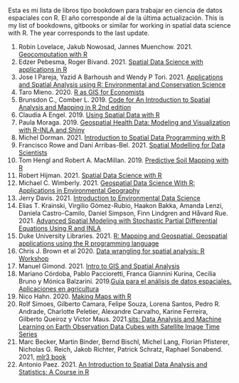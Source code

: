 Esta es mi lista de libros tipo bookdown para trabajar en ciencia de datos espaciales con R. El año corresponde al de la última actualización.
This is my list of bookdowns, gitbooks or similar for working in spatial data science with R. The year corresponds to the last update.

1. Robin Lovelace, Jakub Nowosad, Jannes Muenchow. 2021. [Geocomputation with R](https://geocompr.robinlovelace.net/)
2. Edzer Pebesma, Roger Bivand. 2021. [Spatial Data Science with applications in R](https://keen-swartz-3146c4.netlify.app/)
3. Jose I Pareja, Yazid A Barhoush and Wendy P Tori. 2021. [Applications and Spatial Analysis using R: Environmental and Conservation Science](https://bookdown.org/barhoushyazid/Earlham-R/)
4. Taro Mieno. 2020. [R as GIS for Economists](https://tmieno2.github.io/R-as-GIS-for-Economists/)
5. Brunsdon C., Comber L. 2019. [Code for An Introduction to Spatial Analysis and Mapping in R 2nd edition](https://bookdown.org/lexcomber/brunsdoncomber2e/)
6. Claudia A Engel. 2019. [Using Spatial Data with R](https://cengel.github.io/R-spatial/)
7. Paula Moraga. 2019. [Geospatial Health Data: Modeling and Visualization with R-INLA and Shiny](https://www.paulamoraga.com/book-geospatial/)
8. Michel Dorman. 2021. [Introduction to Spatial Data Programming with R](https://geobgu.xyz/r/)
9. Francisco Rowe and Dani Arribas-Bel. 2021. [Spatial Modelling for Data Scientists](https://gdsl-ul.github.io/san/) 
10. Tom Hengl and Robert A. MacMillan. 2019. [Predictive Soil Mapping with R](https://soilmapper.org/) 
11. Robert Hijman. 2021. [Spatial Data Science with R](https://rspatial.org/index.html) 
12. Michael C. Wimberly. 2021. [Geospatial Data Science With R: Applications in Environmental Geography](https://bookdown.org/mcwimberly/gdswr-book/) 
13. Jerry Davis. 2021. [Introduction to Environmental Data Science](https://bookdown.org/igisc/EnvDataSci/) 
14. Elias T. Krainski, Virgilio Gómez-Rubio, Haakon Bakka, Amanda Lenzi, Daniela Castro-Camilo, Daniel Simpson, Finn Lindgren and Håvard Rue. 2021. [Advanced Spatial Modeling with Stochastic Partial Differential Equations Using R and INLA](https://becarioprecario.bitbucket.io/spde-gitbook/index.html) 
15. Duke University Libraries. 2021. [R: Mapping and Geospatial. Geospatial applications using the R programming language](https://guides.library.duke.edu/r-geospatial) 
16. Chris J. Brown et al 2020. [Data wrangling for spatial analysis: R Workshop](https://www.seascapemodels.org/data/data-wrangling-spatial-course.html) 
17. Manuel Gimond. 2021. [Intro to GIS and Spatial Analysis](https://mgimond.github.io/Spatial/index.html) 
18. Mariano Córdoba, Pablo Paccioretti, Franca Giannini Kurina, Cecilia Bruno y Mónica Balzarini. 2019.[Guía para el análisis de datos espaciales. Aplicaciones en agricultura](http://www.agro.unc.edu.ar/~estadisticaaplicada/GpADEAA/)
19. Nico Hahn. 2020. [Making Maps with R](https://bookdown.org/nicohahn/making_maps_with_r5/docs/introduction.html)
20. Rolf Simoes, Gilberto Camara, Felipe Souza, Lorena Santos, Pedro R. Andrade, Charlotte Peletier, Alexandre Carvalho, Karine Ferreira, Gilberto Queiroz y Victor Maus. 2021.[sits: Data Analysis and Machine Learning on Earth Observation Data Cubes with Satellite Image Time Series](https://e-sensing.github.io/sitsbook/)
21. Marc Becker, Martin Binder, Bernd Bischl, Michel Lang, Florian Pfisterer, Nicholas G. Reich, Jakob Richter, Patrick Schratz, Raphael Sonabend. 2021, [mlr3 book](https://mlr3book.mlr-org.com/spatiotemporal.html)
22. Antonio Paez. 2021. [An Introduction to Spatial Data Analysis and Statistics: A Course in R](https://www.spatial-analysis-r.org/)
